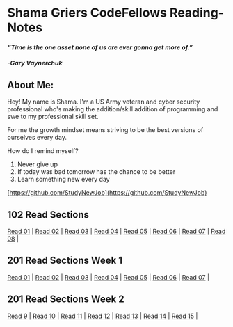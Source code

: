 # Shama Griers CodeFellows Reading-Notes
#### *“Time is the one asset none of us are ever gonna get more of.”*
#### *-Gary Vaynerchuk*

## About Me:

Hey! My name is Shama. I'm a US Army veteran and cyber security professional who's making the addition/skill addition of programming and swe to my professional skill set.

For me the growth mindset means striving to be the best versions of ourselves every day.

How do I remind myself?

1. Never give up
2. If today was bad tomorrow has the chance to be better
3. Learn something new every day

[https://github.com/StudyNewJob](https://github.com/StudyNewJob)

## 102 Read Sections
[Read 01](102Read-01.md) | [Read 02](102Read-02.md) | [Read 03](102Read-03.md) | [Read 04](102Read-04.md) | [Read 05](102Read-05.md) | [Read 06](102Read-06.md) | [Read 07](102Read-07.md) | [Read 08](102Read-08.md) |

## 201 Read Sections Week 1
[Read 01](201Read-01.md) | [Read 02](201Read-02.md) | [Read 03](201Read-03.md) | [Read 04](201Read-04.md) | [Read 05](201Read-05.md) | [Read 06](201Read-06.md) | [Read 07](201Read-02.md) |
## 201 Read Sections Week 2
[Read 9](201Read-02.md) | [Read 10](201Read-10.md) | [Read 11](201Read-11.md) | [Read 12](201Read-12.md) | [Read 13](201Read-13.md) | [Read 14](201Read-14.md) | [Read 15](201Read-15.md) |

